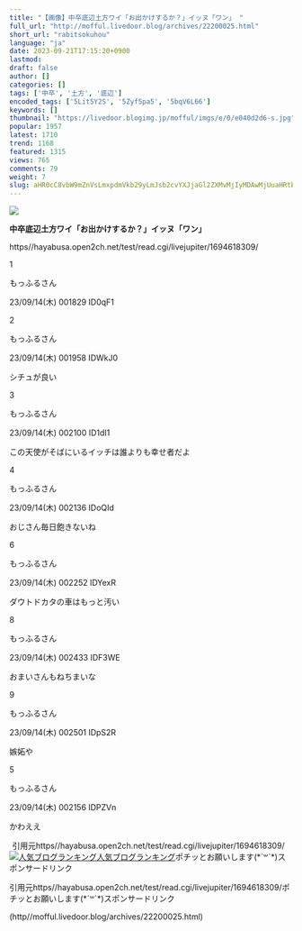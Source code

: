 ```yaml
---
title: "【画像】中卒底辺土方ワイ「お出かけするか？」イッヌ「ワン」 "
full_url: "http://mofful.livedoor.blog/archives/22200025.html"
short_url: "rabitsokuhou"
language: "ja"
date: 2023-09-21T17:15:20+0900
lastmod: 
draft: false
author: []
categories: []
tags: ['中卒', '土方', '底辺']
encoded_tags: ['5Lit5Y2S', '5Zyf5pa5', '5bqV6L66']
keywords: []
thumbnail: "https://livedoor.blogimg.jp/mofful/imgs/e/0/e040d2d6-s.jpg"
popular: 1957
latest: 1710
trend: 1168
featured: 1315
views: 765
comments: 79
weight: 7
slug: aHR0cC8vbW9mZnVsLmxpdmVkb29yLmJsb2cvYXJjaGl2ZXMvMjIyMDAwMjUuaHRtbA==
---
```


![](https://livedoor.blogimg.jp/mofful/imgs/e/0/e040d2d6-s.jpg)

<div><p><b><p>中卒底辺土方ワイ「お出かけするか？」イッヌ「ワン」</p></b> https//hayabusa.open2ch.net/test/read.cgi/livejupiter/1694618309/</p><p class='t_h'>1 <p>もっふるさん</p> <p> 23/09/14(木) 001829 ID0qF1</p></p><p class='t_h'>2 <p>もっふるさん</p> <p> 23/09/14(木) 001958 IDWkJ0</p></p> <p class='t_b'> シチュが良い </p> <p class='t_h'>3 <p>もっふるさん</p> <p> 23/09/14(木) 002100 ID1dI1</p></p> <p class='t_b'> この天使がそばにいるイッチは誰よりも幸せ者だよ</p> <p class='t_h'>4 <p>もっふるさん</p> <p> 23/09/14(木) 002136 IDoQId</p></p> <p class='t_b'> おじさん毎日飽きないね</p> <p class='t_h'>6 <p>もっふるさん</p> <p> 23/09/14(木) 002252 IDYexR</p></p> <p class='t_b'> ダウトドカタの車はもっと汚い </p> <p class='t_h'>8 <p>もっふるさん</p> <p> 23/09/14(木) 002433 IDF3WE</p></p> <p class='t_b'> おまいさんもねちまいな </p> <p class='t_h'>9 <p>もっふるさん</p> <p> 23/09/14(木) 002501 IDpS2R</p></p> <p class='t_b'> 嫉妬や </p> <p class='t_h'>5 <p>もっふるさん</p> <p> 23/09/14(木) 002156 IDPZVn</p></p> <p class='t_b'> かわええ </p> <img alt='' src='https//www11.a8.net/0.gif?a8mat=3BDUGQ+4RHMA+2HOM+BWGDT' height='1' width='1' border='0'> 引用元https//hayabusa.open2ch.net/test/read.cgi/livejupiter/1694618309/<a href='//blog.with2.net/link/?2036932'><img title='人気ブログランキング' src='https//blog.with2.net/img/banner/banner_21.gif'></a><a href='//blog.with2.net/link/?2036932'>人気ブログランキング</a>ポチッとお願いします(*´꒳`*)スポンサードリンク<img alt='' src='https//www11.a8.net/0.gif?a8mat=3BDUGQ+4RHMA+2HOM+BS629' height='1' width='1' border='0'> <p>引用元https//hayabusa.open2ch.net/test/read.cgi/livejupiter/1694618309/ポチッとお願いします(*´꒳`*)スポンサードリンク</p></div>

(http//mofful.livedoor.blog/archives/22200025.html)
